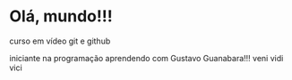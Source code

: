 # Olá, mundo!!!
 curso em vídeo git e github


iniciante na programação aprendendo com Gustavo Guanabara!!!
veni vidi vici
